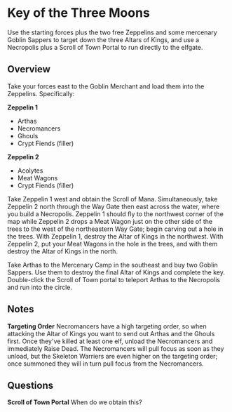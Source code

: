 # Key of the Three Moons

Use the starting forces plus the two free Zeppelins and some mercenary Goblin Sappers to target down the three Altars of Kings, and use a Necropolis plus a Scroll of Town Portal to run directly to the elfgate.

## Overview

Take your forces east to the Goblin Merchant and load them into the Zeppelins. Specifically:

**Zeppelin 1**
- Arthas
- Necromancers
- Ghouls
- Crypt Fiends (filler)

**Zeppelin 2**
- Acolytes
- Meat Wagons
- Crypt Fiends (filler)

Take Zeppelin 1 west and obtain the Scroll of Mana. Simultaneously, take Zeppelin 2 north through the Way Gate then east across the water, where you build a Necropolis. Zeppelin 1 should fly to the northwest corner of the map while Zeppelin 2 drops a Meat Wagon just on the other side of the trees to the west of the northeastern Way Gate; begin carving out a hole in the trees. With Zeppelin 1, destroy the Altar of Kings in the northwest. With Zeppelin 2, put your Meat Wagons in the hole in the trees, and with them destroy the Altar of Kings in the north.

Take Arthas to the Mercenary Camp in the southeast and buy two Goblin Sappers. Use them to destroy the final Altar of Kings and complete the key. Double-click the Scroll of Town portal to teleport Arthas to the Necropolis and run into the circle.

## Notes

**Targeting Order** Necromancers have a high targeting order, so when attacking the Altar of Kings you want to send out Arthas and the Ghouls first. Once they've killed at least one elf, unload the Necromancers and immediately Raise Dead. The Necromancers will pull focus as soon as they unload, but the Skeleton Warriers are even higher on the targeting order; once summoned they will in turn pull focus from the Necromancers.

## Questions

**Scroll of Town Portal** When do we obtain this?